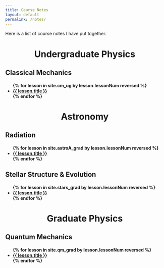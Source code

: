 ```yaml
---
title: Course Notes
layout: default
permalink: /notes/
---
```


Here is a list of course notes I have put together.

<!-- ################# -->
<!-- UNDERGRAD PHYSICS -->
<!-- ################# -->
<h1> <center> Undergraduate Physics </center> </h1>

<h2> Classical Mechanics </h2>
<h4>
<ul>
{% for lesson in site.cm_ug by lesson.lessonNum reversed %}
    <li><a href="{{ lesson.permalink }}">{{ lesson.title }}  </a></li>
{% endfor %}
</ul>
</h4>

<!-- <h2> Electrodynamics </h2>
<h4>
<ul>
{% for lesson in site.em_ug by lesson.lessonNum reversed %}
    <li><a href="{{ lesson.permalink }}">{{ lesson.title }}  </a></li>
{% endfor %}
</ul>
</h4> -->
<!--
<h2> Quantum Mechanics </h2>
<h4>
<ul>
{% for lesson in site.qm_ug by lesson.lessonNum reversed %}
    <li><a href="{{ lesson.permalink }}">{{ lesson.title }}  </a></li>
{% endfor %}
</ul>
</h4> -->

<!-- <h2> Statistical Mechanics & Thermodynamics </h2>
<h4>
<ul>
{% for lesson in site.sm_ug by lesson.lessonNum reversed %}
    <li><a href="{{ lesson.permalink }}">{{ lesson.title }}  </a></li>
{% endfor %}
</ul>
</h4> -->

<!-- ################# -->
<!-- ASTRONOMY         -->
<!-- ################# -->
<h1> <center> Astronomy </center> </h1>

<h2> Radiation </h2>
<h4>
<ul>
{% for lesson in site.astroA_grad by lesson.lessonNum reversed %}
    <li><a href="{{ lesson.permalink }}">{{ lesson.title }}  </a></li>
{% endfor %}
</ul>
</h4>
<!--
<h2> Dynamics </h2>
<h4>
<ul>
{% for lesson in site.astroB_grad by lesson.lessonNum reversed %}
    <li><a href="{{ lesson.permalink }}">{{ lesson.title }}  </a></li>
{% endfor %}
</ul>
</h4> -->

<!-- <h2> Observational Astronomy </h2>
<h4>
<ul>
{% for lesson in site.obs_grad by lesson.lessonNum reversed %}
    <li><a href="{{ lesson.permalink }}">{{ lesson.title }}  </a></li>
{% endfor %}
</ul>
</h4> -->


<h2> Stellar Structure & Evolution </h2>
<h4>
<ul>
{% for lesson in site.stars_grad by lesson.lessonNum reversed %}
    <li><a href="{{ lesson.permalink }}">{{ lesson.title }}  </a></li>
{% endfor %}
</ul>
</h4>


<!-- <h2> Observational Cosmology </h2>
<h4>
<ul>
{% for lesson in site.cosmo_grad by lesson.lessonNum reversed %}
    <li><a href="{{ lesson.permalink }}">{{ lesson.title }}  </a></li>
{% endfor %}
</ul>
</h4>

<h2> Galaxies </h2>
<h4>
<ul>
{% for lesson in site.gals_grad by lesson.lessonNum reversed %}
    <li><a href="{{ lesson.permalink }}">{{ lesson.title }}  </a></li>
{% endfor %}
</ul>
</h4>

<h2> Interstellar Medium </h2>
<h4>
<ul>
{% for lesson in site.ism_grad by lesson.lessonNum reversed %}
    <li><a href="{{ lesson.permalink }}">{{ lesson.title }}  </a></li>
{% endfor %}
</ul>
</h4> -->

<!-- ################# -->
<!-- GRAD PHYSICS      -->
<!-- ################# -->
<h1> <center> Graduate Physics </center> </h1>
<!--
<h2> Classical Mechanics </h2>
<h4>
<ul>
{% for lesson in site.cm_grad by lesson.lessonNum reversed %}
   <li><a href="{{ lesson.permalink }}"> {{ lesson.title }} </a></li>
{% endfor %}
</ul>
</h4> -->
<!--
<h2> Electromagnetism </h2>
<h4>
<ul>
{% for lesson in site.em_grad by lesson.lessonNum reversed %}
   <li><a href="{{ lesson.permalink }}"> {{ lesson.title }} </a></li>
{% endfor %}
</ul>
</h4> -->


<h2> Quantum Mechanics </h2>
<h4>
<ul>
{% for lesson in site.qm_grad by lesson.lessonNum reversed %}
    <li><a href="{{ lesson.permalink }}">{{ lesson.title }}  </a></li>
{% endfor %}
</ul>
</h4>
